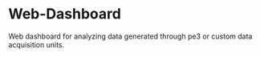 # Web-Dashboard
Web dashboard for analyzing data generated through pe3 or custom data acquisition units.